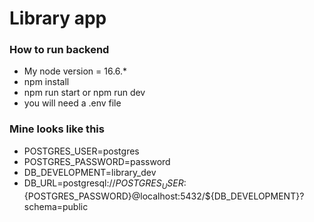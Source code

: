# Library app
### How to run backend
- My node version = 16.6.*
- npm install
- npm run start or npm run dev
- you will need a .env file
### Mine looks like this
- POSTGRES_USER=postgres
- POSTGRES_PASSWORD=password
- DB_DEVELOPMENT=library_dev 
- DB_URL=postgresql://${POSTGRES_USER}:${POSTGRES_PASSWORD}@localhost:5432/${DB_DEVELOPMENT}?schema=public
